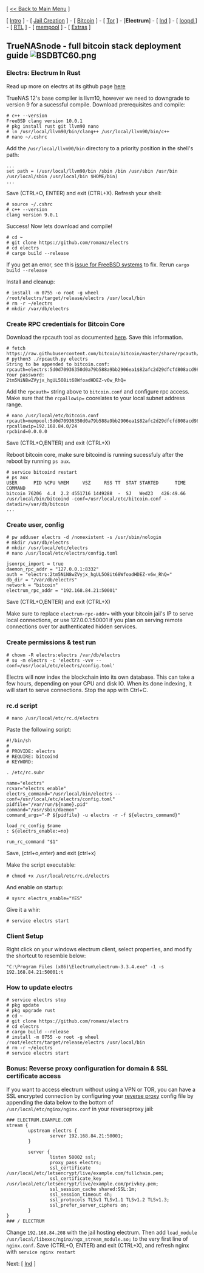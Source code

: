 [ [<< Back to Main Menu](https://github.com/seth586/guides/blob/master/README.md) ]

[ [Intro](README.md) ] - [ [Jail Creation](freenas_1_jail_creation.md) ] - [ [Bitcoin](freenas_2_bitcoin.md) ] - [ [Tor](freenas_3_tor.md) ] - [**Electrum**] - [ [lnd](freenas_5_lnd.md) ] - [ [loopd ](freenas_5a_loopd.md)] - [ [RTL](freenas_6_rtl.md) ] - [ [mempool](freenas_8_mempool.md) ] - [ [Extras](extras.md) ]

## TrueNASnode - full bitcoin stack deployment guide ![BSDBTC60.png](images/BSDBTC60.png)

### Electrs: Electrum In Rust

Read up more on electrs at its github page [here](https://github.com/romanz/electrs)


TrueNAS 12's base compiler is llvm10, however we need to downgrade to version 9 for a sucessful compile. Download prerequisites and compile:
```
# c++ --version
FreeBSD clang version 10.0.1
# pkg install rust git llvm90 nano
# ln /usr/local/llvm90/bin/clang++ /usr/local/llvm90/bin/c++
# nano ~/.cshrc
```
Add the `/usr/local/llvm90/bin` directory to a priority position in the shell's path:
```
...
set path = (/usr/local/llvm90/bin /sbin /bin /usr/sbin /usr/bin /usr/local/sbin /usr/local/bin $HOME/bin)
...
```
Save (CTRL+O, ENTER) and exit (CTRL+X). Refresh your shell:
```
# source ~/.cshrc
# c++ --version
clang version 9.0.1
```
Success! Now lets download and compile!
```
# cd ~
# git clone https://github.com/romanz/electrs
# cd electrs
# cargo build --release
```

If you get an error, see this [issue for FreeBSD systems](https://github.com/romanz/electrs/issues/132#issuecomment-481870879) to fix. Rerun `cargo build --release`

Install and cleanup:
```
# install -m 0755 -o root -g wheel /root/electrs/target/release/electrs /usr/local/bin
# rm -r ~/electrs
# mkdir /var/db/electrs
```
### Create RPC credentials for Bitcoin Core

Download the rpcauth tool as documented [here](https://github.com/bitcoin/bitcoin/tree/master/share/rpcauth). Save this information.

```
# fetch https://raw.githubusercontent.com/bitcoin/bitcoin/master/share/rpcauth/rpcauth.py
# python3 ./rpcauth.py electrs
String to be appended to bitcoin.conf:
rpcauth=electrs:5d0d70936350d0a79b588a9bb2906ea1$82afc2d29dfcfd808acd98f855cf47989564d8f1cd55b515f23fb10ace0dd75a
Your password:
2tm5NiN8wZVyjx_hgUL5O8it68WfoadHDEZ-v6w_RhQ=
```

Add the `rpcauth=` string above to `bitcoin.conf` and configure rpc access. Make sure that the `rcpallowip=` coorelates to your local subnet address range.
```
# nano /usr/local/etc/bitcoin.conf
rpcauth=mempool:5d0d70936350d0a79b588a9bb2906ea1$82afc2d29dfcfd808acd98f855cf47989564d8f1cd55b515f23fb10ace0dd75a
rpcallowip=192.168.84.0/24
rpcbind=0.0.0.0
```
Save (CTRL+O,ENTER) and exit (CTRL+X)

Reboot bitcoin core, make sure bitcoind is running sucessfuly after the reboot by running `ps aux`.
```
# service bitcoind restart
# ps aux
USER      PID %CPU %MEM     VSZ     RSS TT  STAT STARTED      TIME COMMAND
bitcoin 76206  4.4  2.2 4551716 1449288  -  SJ   Wed23   426:49.66 /usr/local/bin/bitcoind -conf=/usr/local/etc/bitcoin.conf -datadir=/var/db/bitcoin
...
```
### Create user, config
```
# pw adduser electrs -d /nonexistent -s /usr/sbin/nologin
# mkdir /var/db/electrs
# mkdir /usr/local/etc/electrs
# nano /usr/local/etc/electrs/config.toml
```
```
jsonrpc_import = true
daemon_rpc_addr = "127.0.0.1:8332"
auth = "electrs:2tm5NiN8wZVyjx_hgUL5O8it68WfoadHDEZ-v6w_RhQ="
db_dir = "/var/db/electrs"
network = "bitcoin"
electrum_rpc_addr = "192.168.84.21:50001"
```
Save (CTRL+O,ENTER) and exit (CTRL+X)

Make sure to replace `electrum-rpc-addr=` with your bitcoin jail's IP to serve local connections, or use 127.0.0.1:50001 if you plan on serving remote connections over tor authenticated hidden services.

### Create permissions & test run
```
# chown -R electrs:electrs /var/db/electrs
# su -m electrs -c 'electrs -vvv --conf=/usr/local/etc/electrs/config.toml'
```

Electrs will now index the blockchain into its own database. This can take a few hours, depending on your CPU and disk IO. When its done indexing, it will start to serve connections. Stop the app with Ctrl+C.

### rc.d script

```
# nano /usr/local/etc/rc.d/electrs
```

Paste the following script:
```
#!/bin/sh
#
# PROVIDE: electrs
# REQUIRE: bitcoind
# KEYWORD:

. /etc/rc.subr

name="electrs"
rcvar="electrs_enable"
electrs_command="/usr/local/bin/electrs --conf=/usr/local/etc/electrs/config.toml"
pidfile="/var/run/${name}.pid"
command="/usr/sbin/daemon"
command_args="-P ${pidfile} -u electrs -r -f ${electrs_command}"

load_rc_config $name
: ${electrs_enable:=no}

run_rc_command "$1"
```
Save, (ctrl+o,enter) and exit (ctrl+x)

Make the script executable:
```
# chmod +x /usr/local/etc/rc.d/electrs
```
And enable on startup:
```
# sysrc electrs_enable="YES"
```
Give it a whir:
```
# service electrs start
```

### Client Setup
Right click on your windows electrum client, select properties, and modify the shortcut to resemble below:
```
"C:\Program Files (x86)\Electrum\electrum-3.3.4.exe" -1 -s 192.168.84.21:50001:t
```

### How to update electrs
```
# service electrs stop
# pkg update
# pkg upgrade rust
# cd ~
# git clone https://github.com/romanz/electrs
# cd electrs
# cargo build --release
# install -m 0755 -o root -g wheel /root/electrs/target/release/electrs /usr/local/bin
# rm -r ~/electrs
# service electrs start
```

### Bonus: Reverse proxy configuration for domain & SSL certificate access
If you want to access electrum without using a VPN or TOR, you can have a SSL encrypted connection by configuring your [reverse proxy](https://github.com/seth586/guides/blob/master/FreeNAS/webserver/6_reverse_proxy.md) config file by appending the data below to the bottom of `/usr/local/etc/nginx/nginx.conf` in your reverseproxy jail:
```
### ELECTRUM.EXAMPLE.COM
stream {
        upstream electrs {
                server 192.168.84.21:50001;
        }

        server {
                listen 50002 ssl;
                proxy_pass electrs;
                ssl_certificate /usr/local/etc/letsencrypt/live/example.com/fullchain.pem;
                ssl_certificate_key /usr/local/etc/letsencrypt/live/example.com/privkey.pem;
                ssl_session_cache shared:SSL:1m;
                ssl_session_timeout 4h;
                ssl_protocols TLSv1 TLSv1.1 TLSv1.2 TLSv1.3;
                ssl_prefer_server_ciphers on;
        }
}
### / ELECTRUM
```
Change `192.168.84.208` with the jail hosting electrum. Then add `load_module /usr/local/libexec/nginx/ngx_stream_module.so;` to the very first line of `nginx.conf`. Save (CTRL+O, ENTER) and exit (CTRL+X), and refresh nginx with `service nginx restart`

Next: [ [lnd](freenas_5_lnd.md) ]
